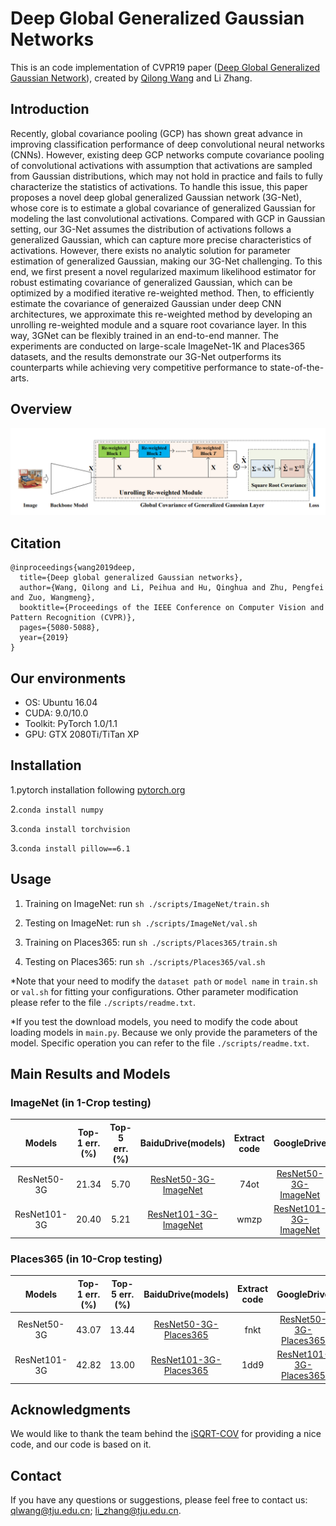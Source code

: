 # Deep Global Generalized Gaussian Networks
This is an code implementation of CVPR19 paper ([Deep Global Generalized Gaussian Network](http://openaccess.thecvf.com/content_CVPR_2019/papers/Wang_Deep_Global_Generalized_Gaussian_Networks_CVPR_2019_paper.pdf)), created by [Qilong Wang](https://csqlwang.github.io/homepage/) and Li Zhang.

## Introduction
Recently, global covariance pooling (GCP) has shown great advance in improving classification performance of deep convolutional neural networks (CNNs). However, existing deep GCP networks compute covariance pooling of convolutional activations with assumption that activations are sampled from Gaussian distributions, which may not hold in practice and fails to fully characterize the statistics of activations. To handle this issue, this paper proposes a novel deep global generalized Gaussian network (3G-Net), whose core is to estimate a global covariance of generalized Gaussian for modeling the last convolutional activations. Compared with GCP in Gaussian setting, our 3G-Net assumes the distribution of activations follows a generalized Gaussian, which can capture more precise characteristics of activations. However, there exists no analytic solution for parameter estimation of generalized Gaussian, making our 3G-Net challenging. To this end, we first present a novel regularized maximum likelihood estimator for robust estimating covariance of generalized Gaussian, which can be optimized by a modified iterative re-weighted method. Then, to efficiently estimate the covariance of generaized Gaussian under deep CNN architectures, we approximate this re-weighted method by developing an unrolling re-weighted module and a square root covariance layer. In this way, 3GNet can be flexibly trained in an end-to-end manner. The experiments are conducted on large-scale ImageNet-1K and Places365 datasets, and the results demonstrate our 3G-Net outperforms its counterparts while achieving very competitive performance to state-of-the-arts.

## Overview
![Net](https://github.com/csqlwang/3G-Net/blob/master/3G-Net.png)

## Citation

    @inproceedings{wang2019deep,
      title={Deep global generalized Gaussian networks},
      author={Wang, Qilong and Li, Peihua and Hu, Qinghua and Zhu, Pengfei and Zuo, Wangmeng},
      booktitle={Proceedings of the IEEE Conference on Computer Vision and Pattern Recognition (CVPR)},
      pages={5080-5088},
      year={2019}
    }

## Our environments

- OS: Ubuntu 16.04
- CUDA: 9.0/10.0
- Toolkit: PyTorch 1.0/1.1
- GPU: GTX 2080Ti/TiTan XP

## Installation

1.pytorch installation following [pytorch.org](https://pytorch.org/)

2.`conda install numpy`

3.`conda install torchvision`

3.`conda install pillow==6.1`

## Usage

1. Training on ImageNet: run ` sh ./scripts/ImageNet/train.sh `

2. Testing on ImageNet:  run ` sh ./scripts/ImageNet/val.sh `

3. Training on Places365:  run ` sh ./scripts/Places365/train.sh `

4. Testing on Places365:  run ` sh ./scripts/Places365/val.sh `

*Note that your need to modify  the `dataset path` or `model name` in `train.sh` or `val.sh` for fitting your configurations. Other parameter modification please refer to the file `./scripts/readme.txt`.

*If you test the download models, you need to modify the code about loading models in `main.py`. Because we only provide the parameters of the model. Specific operation you can refer to the file `./scripts/readme.txt`.

## Main Results and Models 

### ImageNet (in 1-Crop testing)
|Models|Top-1 err.(%)|Top-5 err.(%)|BaiduDrive(models)|Extract code|GoogleDrive|
|:----:|:-----------:|:-----------:|:----------------:|:----------:|:---------:|
|ResNet50-3G|21.34|5.70|[ResNet50-3G-ImageNet](https://pan.baidu.com/s/1C8uNk0PJCanDaNwol0gR1Q)|74ot|[ResNet50-3G-ImageNet](https://drive.google.com/open?id=1hN8Q5rlIOQa0YYkcen9jpN9YatPB1j4D)|
|ResNet101-3G|20.40|5.21|[ResNet101-3G-ImageNet](https://pan.baidu.com/s/1J9f39L0FXRlqxORMa0OkJg)|wmzp|[ResNet101-3G-ImageNet](https://drive.google.com/open?id=14vJLFYqlRJyiIHjoG0lOm0RhB1NRF4Xc)|

### Places365 (in 10-Crop testing)
|Models|Top-1 err.(%)|Top-5 err.(%)|BaiduDrive(models)|Extract code|GoogleDrive|
|:----:|:-----------:|:-----------:|:----------------:|:----------:|:---------:|
|ResNet50-3G|43.07|13.44|[ResNet50-3G-Places365](https://pan.baidu.com/s/19da3ZDTZS0AtGP7FjDryvw)|fnkt|[ResNet50-3G-Places365](https://drive.google.com/open?id=1VMVw35h-iW-d4AYH6ecV58_kECDyNzib)|
|ResNet101-3G|42.82|13.00|[ResNet101-3G-Places365](https://pan.baidu.com/s/17N5edFaP1B5YTaWS6ajT0Q)|1dd9|[ResNet101-3G-Places365](https://drive.google.com/open?id=1dOCeQkLBwR3AJSiH8w1qTq9-kT00T7_G)|

## Acknowledgments
We would like to thank the team behind the [iSQRT-COV](https://github.com/jiangtaoxie/fast-MPN-COV) for providing a nice code, and our code is based on it.

## Contact
If you have any questions or suggestions, please feel free to contact us: qlwang@tju.edu.cn; li_zhang@tju.edu.cn.
